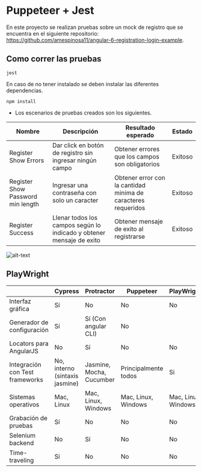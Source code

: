 # Puppeteer + Jest 
En este proyecto se realizan pruebas sobre un mock de registro que se encuentra en el siguiente repositorio: https://github.com/amespinosa11/angular-6-registration-login-example.

## Como correr las pruebas 
```
jest
```

En caso de no tener instalado se deben instalar las diferentes dependencias.
```
npm install
```

* Los escenarios de pruebas creados son los siguientes.


| Nombre | Descripción | Resultado esperado | Estado |
| ---------- | ------ | --------- | ------ |
| Register Show Errors | Dar click en botón de registro sin ingresar ningún campo | Obtener errores que los campos son obligatorios | Exitoso |
| Register Show Password min length | Ingresar una contraseña con solo un caracter | Obtener error con la cantidad minima de caracteres requeridos | Exitoso |
| Register Success | Llenar todos los campos según lo indicado y obtener mensaje de exito | Obtener mensaje de exito al registrarse | Exitoso | 

![alt-text](https://github.com/amespinosa11/puppeteer-jest/blob/master/images/results.PNG)

## PlayWright



| | Cypress | Protractor | Puppeteer | PlayWright |
|--|--------|------------|-----------|------------|
|Interfaz gráfica | Sí | No | No | No |
| Generador de configuración | Sí | Sí (Con angular CLI) | No |
| Locators para AngularJS | No | Sí | No | No |
| Integración con Test frameworks | No, interno (sintaxis jasmine) | Jasmine, Mocha, Cucumber | Principalmente todos | Sí |
| Sistemas operativos | Mac, Linux | Mac, Linux, Windows | Mac, Linux, Windows | Mac, Linux, Windows |
| Grabación de pruebas | Sí | No | No | No |
| Selenium backend | No | Sí | No | No |
| Time-traveling | Sí | No | No | No |
